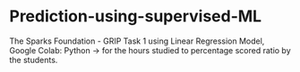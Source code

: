 # Prediction-using-supervised-ML
The Sparks Foundation - GRIP Task 1 using Linear Regression Model, Google Colab: Python -> for the hours studied to percentage scored ratio by the students.
